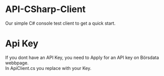 # API-CSharp-Client
Our simple C# console test client to get a quick start.  

# Api Key
If you dont have an API Key, you need to Apply for an API key on Börsdata webbpage.   
In ApiClient.cs you replace <API KEY> with your Key.


